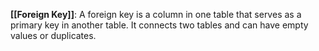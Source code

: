 **[[Foreign Key]]**: A foreign key is a column in one table that serves as a primary key in another table. It connects two tables and can have empty values or duplicates.